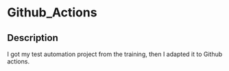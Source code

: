 # Github_Actions
## Description
I got my test automation project from the training, then I adapted it to Github actions.